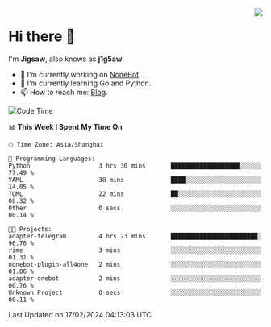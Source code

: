 <a href="#">
  <img align="right" src="https://github-readme-stats.vercel.app/api?username=j1g5awi&count_private=true&show_icons=true&title_color=80070B&text_color=B3B3B3&bg_color=212121&icon_color=80070B" />
</a>

# Hi there 👋

I'm **Jigsaw**, also knows as **j1g5aw**.

- 🔭 I’m currently working on [NoneBot](https://github.com/nonebot).
- 🌱 I’m currently learning Go and Python.
- 📫 How to reach me: [Blog](https://blog.maddestroyer.xyz/).

<!--START_SECTION:waka-->
![Code Time](http://img.shields.io/badge/Code%20Time-1%2C375%20hrs%2021%20mins-blue)

📊 **This Week I Spent My Time On** 

```text
🕑︎ Time Zone: Asia/Shanghai

💬 Programming Languages: 
Python                   3 hrs 30 mins       ███████████████████░░░░░░   77.49 % 
YAML                     38 mins             ████░░░░░░░░░░░░░░░░░░░░░   14.05 % 
TOML                     22 mins             ██░░░░░░░░░░░░░░░░░░░░░░░   08.32 % 
Other                    0 secs              ░░░░░░░░░░░░░░░░░░░░░░░░░   00.14 % 

🐱‍💻 Projects: 
adapter-telegram         4 hrs 23 mins       ████████████████████████░   96.76 % 
rime                     3 mins              ░░░░░░░░░░░░░░░░░░░░░░░░░   01.31 % 
nonebot-plugin-all4one   2 mins              ░░░░░░░░░░░░░░░░░░░░░░░░░   01.06 % 
adapter-onebot           2 mins              ░░░░░░░░░░░░░░░░░░░░░░░░░   00.76 % 
Unknown Project          0 secs              ░░░░░░░░░░░░░░░░░░░░░░░░░   00.11 % 
```


 Last Updated on 17/02/2024 04:13:03 UTC
<!--END_SECTION:waka-->
